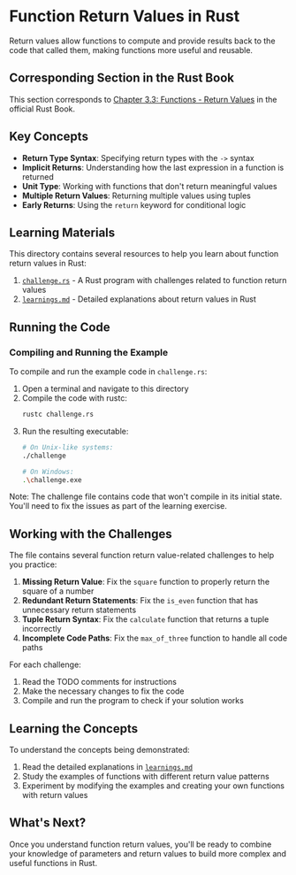 # Function Return Values in Rust

Return values allow functions to compute and provide results back to the code that called them, making functions more useful and reusable.

## Corresponding Section in the Rust Book

This section corresponds to [Chapter 3.3: Functions - Return Values](https://doc.rust-lang.org/book/ch03-03-how-functions-work.html#functions-with-return-values) in the official Rust Book.

## Key Concepts

- **Return Type Syntax**: Specifying return types with the `->` syntax
- **Implicit Returns**: Understanding how the last expression in a function is returned
- **Unit Type**: Working with functions that don't return meaningful values
- **Multiple Return Values**: Returning multiple values using tuples
- **Early Returns**: Using the `return` keyword for conditional logic

## Learning Materials

This directory contains several resources to help you learn about function return values in Rust:

1. [`challenge.rs`](./challenge.rs) - A Rust program with challenges related to function return values
2. [`learnings.md`](./learnings.md) - Detailed explanations about return values in Rust

## Running the Code

### Compiling and Running the Example

To compile and run the example code in `challenge.rs`:

1. Open a terminal and navigate to this directory
2. Compile the code with rustc:
   ```bash
   rustc challenge.rs
   ```
3. Run the resulting executable:
   ```bash
   # On Unix-like systems:
   ./challenge

   # On Windows:
   .\challenge.exe
   ```

Note: The challenge file contains code that won't compile in its initial state. You'll need to fix the issues as part of the learning exercise.

## Working with the Challenges

The file contains several function return value-related challenges to help you practice:

1. **Missing Return Value**: Fix the `square` function to properly return the square of a number
2. **Redundant Return Statements**: Fix the `is_even` function that has unnecessary return statements
3. **Tuple Return Syntax**: Fix the `calculate` function that returns a tuple incorrectly
4. **Incomplete Code Paths**: Fix the `max_of_three` function to handle all code paths

For each challenge:
1. Read the TODO comments for instructions
2. Make the necessary changes to fix the code
3. Compile and run the program to check if your solution works

## Learning the Concepts

To understand the concepts being demonstrated:

1. Read the detailed explanations in [`learnings.md`](./learnings.md)
2. Study the examples of functions with different return value patterns
3. Experiment by modifying the examples and creating your own functions with return values

## What's Next?

Once you understand function return values, you'll be ready to combine your knowledge of parameters and return values to build more complex and useful functions in Rust. 
